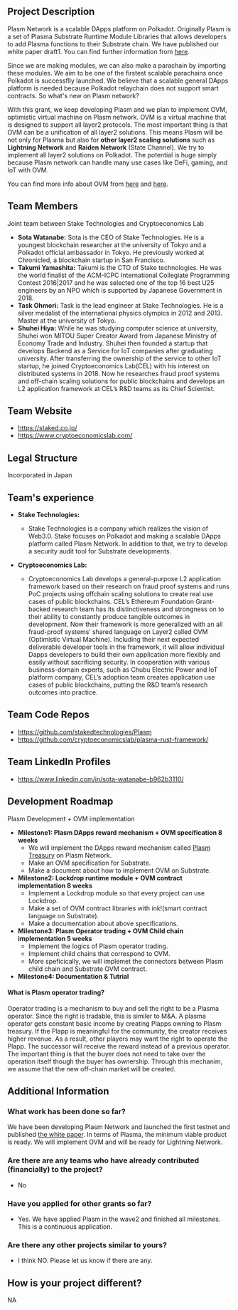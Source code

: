 ## Project Description

Plasm Network is a scalable DApps platform on Polkadot. Originally Plasm is a set of Plasma Substrate Runtime Module Libraries that allows developers to add Plasma functions to their Substrate chain. We have published our white paper draft1. You can find further information from [here](https://github.com/stakedtechnologies/plasmdocs/blob/master/wp/en.pdf).

Since we are making modules, we can also make a parachain by importing these modules. We aim to be one of the firstest scalable parachains once Polkadot is successflly launched. We believe that a scalable general DApps platform is needed because Polkadot relaychain does not support smart contracts. So what's new on Plasm network?  

With this grant, we keep developing Plasm and we plan to implement OVM, optimistic virtual machine on Plasm network. OVM is a virtual machine that is designed to support all layer2 protocols. The most important thing is that OVM can be a unification of all layer2 solutions. This means Plasm will be not only for Plasma but also for **other layer2 scaling solutions** such as **Lightning Network** and **Raiden Network** (State Channel). We try to implement all layer2 solutions on Polkadot. The potential is huge simply because Plasm network can handle many use cases like DeFi, gaming, and IoT with OVM. 

You can find more info about OVM from [here](https://medium.com/staked-technologies/the-scalable-dapps-platform-on-polkadot-b31fbe1b786b) and [here](https://medium.com/plasma-group/introducing-the-ovm-db253287af50).

## Team Members

Joint team between Stake Technologies and Cryptoeconomics Lab

* **Sota Watanabe:** Sota is the CEO of Stake Technologies. He is a youngest blockchain researcher at the university of Tokyo and a Polkadot official ambassador in Tokyo. He previously worked at Chronicled, a blockchain startup in San Francisco.
* **Takumi Yamashita:** Takumi is the CTO of Stake technologies. He was the world finalist of the ACM-ICPC International Collegiate Programming Contest 2016|2017 and he was selected one of the top 16 best U25 engineers by an NPO which is supported by Japanese Government in 2018.
* **Task Ohmori:** Task is the lead engineer at Stake Technologies. He is a silver medalist of the international physics olympics in 2012 and 2013. Master at the university of Tokyo. 
* **Shuhei Hiya:** While he was studying computer science at university, Shuhei won MITOU Super Creator Award from Japanese Ministry of Economy Trade and Industry.  Shuhei then founded a startup that develops Backend as a Service for IoT companies after graduating university. After transferring the ownership of the service to other IoT startup, he joined Cryptoeconomics Lab(CEL) with his interest on distributed systems in 2018.  Now he researches fraud proof systems and off-chain scaling solutions for public blockchains and develops an L2 application framework at CEL’s R&D teams as its Chief Scientist.

## Team Website

* https://staked.co.jp/ 
* https://www.cryptoeconomicslab.com/

## Legal Structure

Incorporated in Japan

## Team's experience

* **Stake Technologies:**
    * Stake Technologies is a company which realizes the vision of Web3.0. Stake focuses on Polkadot and making a scalable DApps platform called Plasm Network. In addition to that, we try to develop a security audit tool for Substrate developments. 

* **Cryptoeconomics Lab:**
    * Cryptoeconomics Lab develops a general-purpose L2 application framework based on their research on fraud proof systems and runs PoC projects using offchain scaling solutions to create real use cases of public blockchains. CEL’s Ethereum Foundation Grant-backed research team has its distinctiveness and strongness on to their ability to constantly produce tangible outcomes in development. Now their framework is more generalized with an all fraud-proof systems’ shared language on Layer2 called OVM (Optimistic Virtual Machine). Including their next expected deliverable developer tools in the framework, it will allow individual Dapps developers to build their own application more flexibly and easily without sacrificing security. In cooperation with various business-domain experts, such as Chubu Electric Power and IoT platform company, CEL’s adoption team creates application use cases of public blockchains, putting the R&D team’s research outcomes into practice.

## Team Code Repos

* https://github.com/stakedtechnologies/Plasm
* https://github.com/cryptoeconomicslab/plasma-rust-framework/

## Team LinkedIn Profiles

* https://www.linkedin.com/in/sota-watanabe-b962b3110/

## Development Roadmap

Plasm Development + OVM implementation

* **Milestone1: Plasm DApps reward mechanism + OVM specification 8 weeks** 
    * We will implement the DApps reward mechanism called [Plasm Treasury](https://www.reddit.com/r/dot/comments/d6uhqa/new_incentive_design_on_parachain/) on Plasm Network.
    * Make an OVM specification for Substrate.
    * Make a document about how to implement OVM on Substrate.
* **Milestone2: Lockdrop runtime module + OVM contract implementation 8 weeks**
    * Implement a Lockdrop module so that every project can use Lockdrop. 
    * Make a set of OVM contract libraries with ink!(smart contract language on Substrate).
    * Make a documentation about above specifications.
* **Milestone3: Plasm Operator trading + OVM Child chain implementation 5 weeks**
    * Implement the logics of Plasm operator trading.
    * Implement child chains that correspond to OVM.
    * More speficically, we will implemet the connectors between Plasm child chain and Substrate OVM contract.
* **Milestone4: Documentation & Tutrial**


#### What is Plasm operator trading?

Operator trading is a mechanism to buy and sell the right to be a Plasma operator. Since the right is tradable, this is similer to M&A. A plasma operator gets constant basic income by creating Plapps owning to Plasm treasury. If the Plapp is meaningful for the community, the creator receives higher revenue. As a result, other players may want the right to operate the Plapp. The successor will receive the reward instead of a previous operator. The important thing is that the buyer does not need to take over the operation itself though the buyer has ownership. Through this mechanim, we assume that the new off-chain market will be created. 

## Additional Information

### What work has been done so far?

We have been developing Plasm Network and launched the first testnet and published [the white paper](https://github.com/stakedtechnologies/plasmdocs/blob/master/wp/en.pdf). In terms of Plasma, the minimum viable product is ready. We will implement OVM and will be ready for Lightning Network.

### Are there are any teams who have already contributed (financially) to the project?

* No

### Have you applied for other grants so far?

* Yes. We have applied Plasm in the wave2 and finished all milestones. This is a continuous application.

### Are there any other projects similar to yours?

* I think NO. Please let us know if there are any.

## How is your project different?

NA